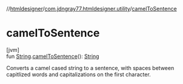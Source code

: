 //[htmldesigner](../../index.md)/[com.jdngray77.htmldesigner.utility](index.md)/[camelToSentence](camel-to-sentence.md)

# camelToSentence

[jvm]\
fun [String](https://kotlinlang.org/api/latest/jvm/stdlib/kotlin/-string/index.html).[camelToSentence](camel-to-sentence.md)(): [String](https://kotlinlang.org/api/latest/jvm/stdlib/kotlin/-string/index.html)

Converts a camel cased string to a sentence, with spaces between capitlized words and capitalizations on the first character.
